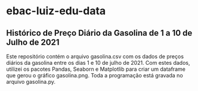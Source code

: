 # ebac-luiz-edu-data
## Histórico de Preço Diário da Gasolina de 1 a 10 de Julho de 2021
Este repositório contém o arquivo gasolina.csv com os dados de preços diários da gasolina entre os dias 1 e 10 de julho de 2021. Com estes dados, utilizei os pacotes Pandas, Seaborn e Matplotlib para criar um dataframe que gerou o gráfico gasolina.png. Toda a programação está gravada no arquivo gasolina.py.


